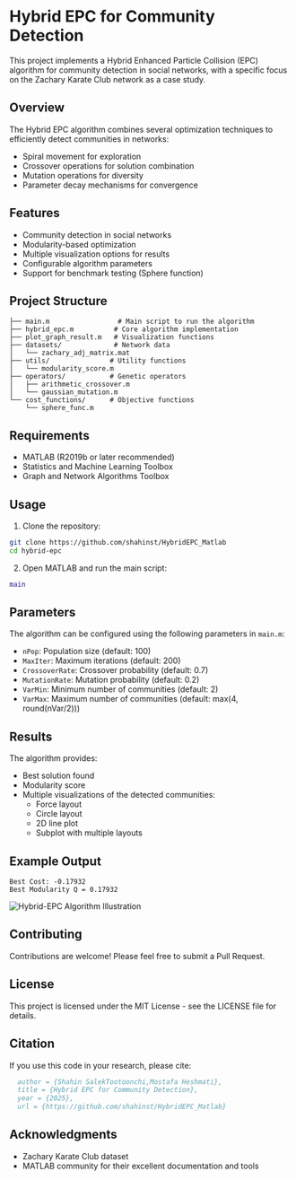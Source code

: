 # Hybrid EPC for Community Detection

This project implements a Hybrid Enhanced Particle Collision (EPC) algorithm for community detection in social networks, with a specific focus on the Zachary Karate Club network as a case study.

## Overview

The Hybrid EPC algorithm combines several optimization techniques to efficiently detect communities in networks:
- Spiral movement for exploration
- Crossover operations for solution combination
- Mutation operations for diversity
- Parameter decay mechanisms for convergence

## Features

- Community detection in social networks
- Modularity-based optimization
- Multiple visualization options for results
- Configurable algorithm parameters
- Support for benchmark testing (Sphere function)

## Project Structure

```
├── main.m                 # Main script to run the algorithm
├── hybrid_epc.m          # Core algorithm implementation
├── plot_graph_result.m   # Visualization functions
├── datasets/             # Network data
│   └── zachary_adj_matrix.mat
├── utils/               # Utility functions
│   └── modularity_score.m
├── operators/           # Genetic operators
│   ├── arithmetic_crossover.m
│   └── gaussian_mutation.m
└── cost_functions/      # Objective functions
    └── sphere_func.m
```

## Requirements

- MATLAB (R2019b or later recommended)
- Statistics and Machine Learning Toolbox
- Graph and Network Algorithms Toolbox

## Usage

1. Clone the repository:
```bash
git clone https://github.com/shahinst/HybridEPC_Matlab
cd hybrid-epc
```

2. Open MATLAB and run the main script:
```matlab
main
```

## Parameters

The algorithm can be configured using the following parameters in `main.m`:

- `nPop`: Population size (default: 100)
- `MaxIter`: Maximum iterations (default: 200)
- `CrossoverRate`: Crossover probability (default: 0.7)
- `MutationRate`: Mutation probability (default: 0.2)
- `VarMin`: Minimum number of communities (default: 2)
- `VarMax`: Maximum number of communities (default: max(4, round(nVar/2)))

## Results

The algorithm provides:
- Best solution found
- Modularity score
- Multiple visualizations of the detected communities:
  - Force layout
  - Circle layout
  - 2D line plot
  - Subplot with multiple layouts

## Example Output

```
Best Cost: -0.17932
Best Modularity Q = 0.17932
```
![Hybrid-EPC Algorithm Illustration](https://digicloud.tr/EPC.jpg)

## Contributing

Contributions are welcome! Please feel free to submit a Pull Request.

## License

This project is licensed under the MIT License - see the LICENSE file for details.

## Citation

If you use this code in your research, please cite:

```bibtex
  author = {Shahin SalekTootoonchi,Mostafa Heshmati},
  title = {Hybrid EPC for Community Detection},
  year = {2025},
  url = {https://github.com/shahinst/HybridEPC_Matlab}

```

## Acknowledgments

- Zachary Karate Club dataset
- MATLAB community for their excellent documentation and tools 
